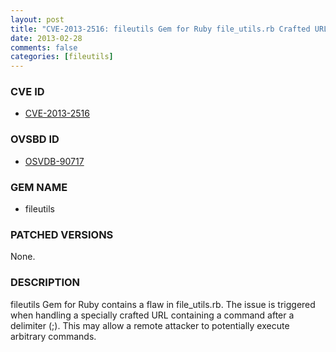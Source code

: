 ```yaml
---
layout: post
title: "CVE-2013-2516: fileutils Gem for Ruby file_utils.rb Crafted URL Handling Remote Command Execution"
date: 2013-02-28
comments: false
categories: [fileutils]
---
```



### CVE ID

* [CVE-2013-2516](http://osvdb.org/show/osvdb/90717)



### OVSBD ID

* [OSVDB-90717](http://osvdb.org/show/osvdb/90717)


### GEM NAME

* fileutils


### PATCHED VERSIONS

None.

### DESCRIPTION

fileutils Gem for Ruby contains a flaw in file_utils.rb. The issue is 
triggered when handling a specially crafted URL containing a command 
after a delimiter (;). This may allow a remote attacker to potentially 
execute arbitrary commands.

